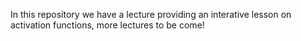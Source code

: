 In this repository we have a lecture providing an interative lesson on activation functions, more lectures to be come!
